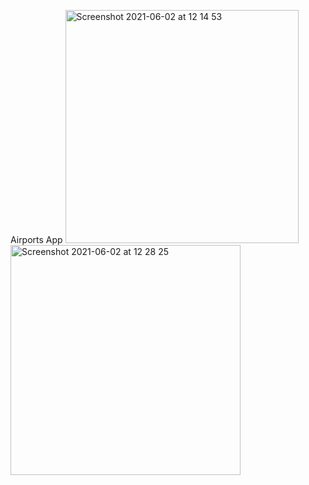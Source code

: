 Airports App
<img width="373" alt="Screenshot 2021-06-02 at 12 14 53" src="https://user-images.githubusercontent.com/32542424/138139605-2bce3bba-3ddd-4a00-a2f1-a721724a860b.jpeg"> <img width="368" alt="Screenshot 2021-06-02 at 12 28 25" src="https://user-images.githubusercontent.com/32542424/138139683-4aa1a26b-df18-41ba-82a6-09dfba930bc9.jpeg"> 
